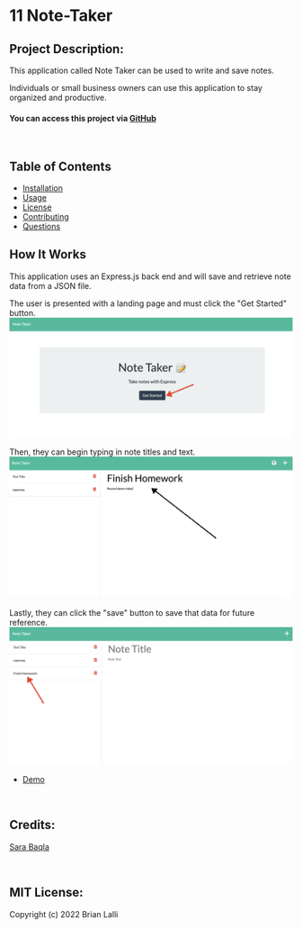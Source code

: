 # 11 Note-Taker


## Project Description:
This application called Note Taker can be used to write and save notes.

Individuals or small business owners can use this application to stay organized and productive.

#### You can access this project via [GitHub](https://github.com/BrianLalli/Note-Taker)

<br>

## Table of Contents
- [Installation](#Installation)  
- [Usage](#Usage)
- [License](#License)
- [Contributing](#Contributing)
- [Questions](#Questions)

## How It Works
This application uses an Express.js back end and will save and retrieve note data from a JSON file.

The user is presented with a landing page and must click the "Get Started" button.
![Get Started](./public/assets/images/Get%20Started.png)

Then, they can begin typing in note titles and text.
![Type Note](./public/assets/images/Type%20Note.png)

Lastly, they can click the "save" button to save that data for future reference. 
![Save Note](./public/assets/images/Save%20Note.png)

* [Demo]()


<br>


## Credits:
[Sara Baqla](https://github.com/missatrox44)

<br>

## MIT License:

Copyright (c) 2022 Brian Lalli